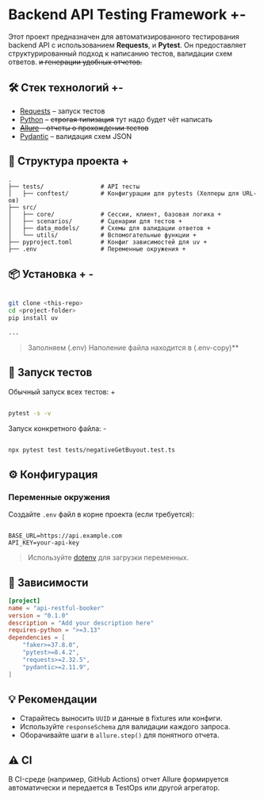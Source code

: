 [//]: # (### Создание виртуального окружения)

[//]: # ()
[//]: # (```)

[//]: # ()
[//]: # (python3 -m venv venv)

[//]: # ()
[//]: # (```)

[//]: # ()
[//]: # (### Скачиваем репозиторий )

[//]: # ()
[//]: # (```)

[//]: # ()
[//]: # (git clone https://github.com/Telemazer555/api_restful-booker)

[//]: # ()
[//]: # (```)

[//]: # ()
[//]: # (### Устанавливаем библиотеки)

[//]: # ()
[//]: # (```)

[//]: # ()
[//]: # (pip install -r requirements.txt)

[//]: # ()
[//]: # (```)

[//]: # ()
[//]: # ()












# Backend API Testing Framework +-

Этот проект предназначен для автоматизированного тестирования backend API с использованием  **Requests**, и **Pytest**. Он предоставляет структурированный подход к написанию тестов, валидации схем ответов. ~~и генерации удобных отчетов.~~

## 🛠️ Стек технологий +-

- [Requests](https://pypi.org/project/requests/) – запуск тестов
- [Python](https://www.python.org/) – ~~строгая типизация~~ тут надо будет чёт написать 
- ~~[Allure](https://docs.qameta.io/allure/) – отчеты о прохождении тестов~~
- [Pydantic](https://docs.pydantic.dev/latest/) – валидация схем JSON


## 📁 Структура проекта +

```
.
├── tests/                # API тесты
│   ├── conftest/         # Конфигурации для pytests (Хелперы для URL-ов)
├── src/
│   ├── core/             # Сессии, клиент, базовая логика +
│   ├── scenarios/        # Сценарии для тестов +
│   ├── data_models/      # Схемы для валидации ответов +
│   └── utils/            # Вспомогательные функции +
├── pyproject.toml        # Конфиг зависимостей для uv +
├── .env                  # Переменные окружения +
```

## 📦  Установка + -

```bash

git clone <this-repo>
cd <project-folder>
pip install uv

...
```

>  Заполняем (.env) Наполение файла находится в (.env-copy)**

## 🚀 Запуск тестов

Обычный запуск всех тестов: +
```bash

pytest -s -v
```

Запуск конкретного файла: -
```bash

npx pytest test tests/negativeGetBuyout.test.ts
```

[//]: # (## 📊 Allure-отчет локально)

[//]: # ()
[//]: # (1. Запуск тестов и генерация отчета:)

[//]: # (   ```bash)

[//]: # (   )
[//]: # (   npx playwright test && allure serve allure-results)

[//]: # (   ```)

[//]: # ()
[//]: # (2. Если установлен глобально:)

[//]: # (   ```bash)

[//]: # (   )
[//]: # (   npm install -g allure-commandline)
[//]: # (   ```)

[//]: # ()
[//]: # (## 📌 Пример теста)

[//]: # ()
[//]: # (```ts)

[//]: # ()
[//]: # (test&#40;'Проверка метода GET /v1/buyout-objects', async &#40;&#41; => {)

[//]: # (    allure.label&#40;'il1', '02_Тестирование BE'&#41;;)

[//]: # (    allure.tag&#40;'SMOKE'&#41;;)

[//]: # (    allure.suite&#40;'GET /v1/buyout-objects'&#41;;)

[//]: # ()
[//]: # (    const session: APIClient = await defaultUserSession&#40;&#41;;)

[//]: # ()
[//]: # (    await allure.step&#40;'✅ Запрос с валидным UUID — 200 OK', async &#40;&#41; => {)

[//]: # (        await session.request&#40;{)

[//]: # (            method: 'GET',)

[//]: # (            endpoint: amInfoEndpoints.getAmInfo&#40;'ffdbc4ab-73f0-4b9d-b89e-bf76efec7a30'&#41;,)

[//]: # (            headers: { 'x-api-key': 'your-api-key' },)

[//]: # (            expectedStatus: 200,)

[//]: # (            responseSchema: buyoutObjectResponseSchema,)

[//]: # (        }&#41;;)

[//]: # (    }&#41;;)

[//]: # (}&#41;;)

[//]: # (```)

## ⚙️ Конфигурация

### Переменные окружения

Создайте `.env` файл в корне проекта (если требуется):

```

BASE_URL=https://api.example.com
API_KEY=your-api-key
```

> Используйте [dotenv](https://www.npmjs.com/package/dotenv) для загрузки переменных.

## 🔗 Зависимости

```toml
[project]
name = "api-restful-booker"
version = "0.1.0"
description = "Add your description here"
requires-python = ">=3.13"
dependencies = [
    "faker>=37.8.0",
    "pytest>=8.4.2",
    "requests>=2.32.5",
    "pydantic>=2.11.9",
]

```

## 💡 Рекомендации

- Старайтесь выносить `UUID` и данные в fixtures или конфиги.
- Используйте `responseSchema` для валидации каждого запроса.
- Оборачивайте шаги в `allure.step()` для понятного отчета.

## ⚠️ CI

В CI-среде (например, GitHub Actions) отчет Allure формируется автоматически и передается в TestOps или другой агрегатор.